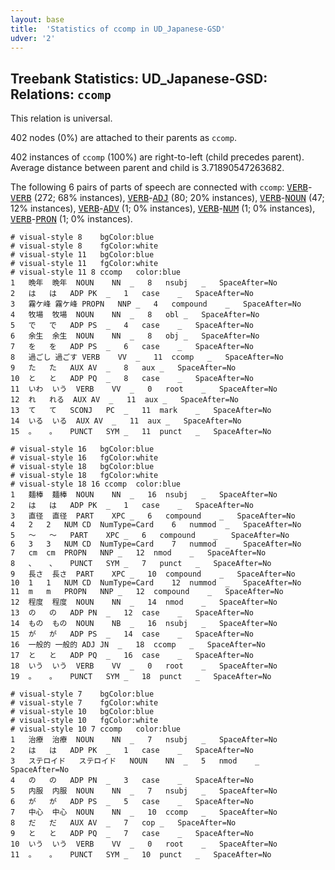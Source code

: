 ```yaml
---
layout: base
title:  'Statistics of ccomp in UD_Japanese-GSD'
udver: '2'
---
```


## Treebank Statistics: UD_Japanese-GSD: Relations: `ccomp`

This relation is universal.

402 nodes (0%) are attached to their parents as `ccomp`.

402 instances of `ccomp` (100%) are right-to-left (child precedes parent).
Average distance between parent and child is 3.71890547263682.

The following 6 pairs of parts of speech are connected with `ccomp`: <tt><a href="ja_gsd-pos-VERB.html">VERB</a></tt>-<tt><a href="ja_gsd-pos-VERB.html">VERB</a></tt> (272; 68% instances), <tt><a href="ja_gsd-pos-VERB.html">VERB</a></tt>-<tt><a href="ja_gsd-pos-ADJ.html">ADJ</a></tt> (80; 20% instances), <tt><a href="ja_gsd-pos-VERB.html">VERB</a></tt>-<tt><a href="ja_gsd-pos-NOUN.html">NOUN</a></tt> (47; 12% instances), <tt><a href="ja_gsd-pos-VERB.html">VERB</a></tt>-<tt><a href="ja_gsd-pos-ADV.html">ADV</a></tt> (1; 0% instances), <tt><a href="ja_gsd-pos-VERB.html">VERB</a></tt>-<tt><a href="ja_gsd-pos-NUM.html">NUM</a></tt> (1; 0% instances), <tt><a href="ja_gsd-pos-VERB.html">VERB</a></tt>-<tt><a href="ja_gsd-pos-PRON.html">PRON</a></tt> (1; 0% instances).


~~~ conllu
# visual-style 8	bgColor:blue
# visual-style 8	fgColor:white
# visual-style 11	bgColor:blue
# visual-style 11	fgColor:white
# visual-style 11 8 ccomp	color:blue
1	晩年	晩年	NOUN	NN	_	8	nsubj	_	SpaceAfter=No
2	は	は	ADP	PK	_	1	case	_	SpaceAfter=No
3	霧ケ峰	霧ケ峰	PROPN	NNP	_	4	compound	_	SpaceAfter=No
4	牧場	牧場	NOUN	NN	_	8	obl	_	SpaceAfter=No
5	で	で	ADP	PS	_	4	case	_	SpaceAfter=No
6	余生	余生	NOUN	NN	_	8	obj	_	SpaceAfter=No
7	を	を	ADP	PS	_	6	case	_	SpaceAfter=No
8	過ごし	過ごす	VERB	VV	_	11	ccomp	_	SpaceAfter=No
9	た	た	AUX	AV	_	8	aux	_	SpaceAfter=No
10	と	と	ADP	PQ	_	8	case	_	SpaceAfter=No
11	いわ	いう	VERB	VV	_	0	root	_	SpaceAfter=No
12	れ	れる	AUX	AV	_	11	aux	_	SpaceAfter=No
13	て	て	SCONJ	PC	_	11	mark	_	SpaceAfter=No
14	いる	いる	AUX	AV	_	11	aux	_	SpaceAfter=No
15	。	。	PUNCT	SYM	_	11	punct	_	SpaceAfter=No

~~~


~~~ conllu
# visual-style 16	bgColor:blue
# visual-style 16	fgColor:white
# visual-style 18	bgColor:blue
# visual-style 18	fgColor:white
# visual-style 18 16 ccomp	color:blue
1	麺棒	麺棒	NOUN	NN	_	16	nsubj	_	SpaceAfter=No
2	は	は	ADP	PK	_	1	case	_	SpaceAfter=No
3	直径	直径	PART	XPC	_	6	compound	_	SpaceAfter=No
4	2	2	NUM	CD	NumType=Card	6	nummod	_	SpaceAfter=No
5	～	～	PART	XPC	_	6	compound	_	SpaceAfter=No
6	3	3	NUM	CD	NumType=Card	7	nummod	_	SpaceAfter=No
7	cm	cm	PROPN	NNP	_	12	nmod	_	SpaceAfter=No
8	、	、	PUNCT	SYM	_	7	punct	_	SpaceAfter=No
9	長さ	長さ	PART	XPC	_	10	compound	_	SpaceAfter=No
10	1	1	NUM	CD	NumType=Card	12	nummod	_	SpaceAfter=No
11	m	m	PROPN	NNP	_	12	compound	_	SpaceAfter=No
12	程度	程度	NOUN	NN	_	14	nmod	_	SpaceAfter=No
13	の	の	ADP	PN	_	12	case	_	SpaceAfter=No
14	もの	もの	NOUN	NB	_	16	nsubj	_	SpaceAfter=No
15	が	が	ADP	PS	_	14	case	_	SpaceAfter=No
16	一般的	一般的	ADJ	JN	_	18	ccomp	_	SpaceAfter=No
17	と	と	ADP	PQ	_	16	case	_	SpaceAfter=No
18	いう	いう	VERB	VV	_	0	root	_	SpaceAfter=No
19	。	。	PUNCT	SYM	_	18	punct	_	SpaceAfter=No

~~~


~~~ conllu
# visual-style 7	bgColor:blue
# visual-style 7	fgColor:white
# visual-style 10	bgColor:blue
# visual-style 10	fgColor:white
# visual-style 10 7 ccomp	color:blue
1	治療	治療	NOUN	NN	_	7	nsubj	_	SpaceAfter=No
2	は	は	ADP	PK	_	1	case	_	SpaceAfter=No
3	ステロイド	ステロイド	NOUN	NN	_	5	nmod	_	SpaceAfter=No
4	の	の	ADP	PN	_	3	case	_	SpaceAfter=No
5	内服	内服	NOUN	NN	_	7	nsubj	_	SpaceAfter=No
6	が	が	ADP	PS	_	5	case	_	SpaceAfter=No
7	中心	中心	NOUN	NN	_	10	ccomp	_	SpaceAfter=No
8	だ	だ	AUX	AV	_	7	cop	_	SpaceAfter=No
9	と	と	ADP	PQ	_	7	case	_	SpaceAfter=No
10	いう	いう	VERB	VV	_	0	root	_	SpaceAfter=No
11	。	。	PUNCT	SYM	_	10	punct	_	SpaceAfter=No

~~~


